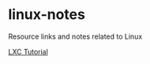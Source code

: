 linux-notes
===========

Resource links and notes related to Linux

[LXC Tutorial](http://www.linux.org/threads/linux-containers-part-1-the-intro.4379/)
